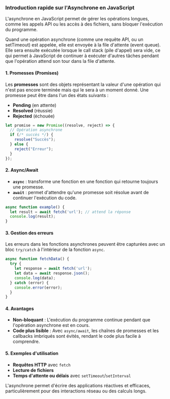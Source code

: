 ### Introduction rapide sur l'Asynchrone en JavaScript

L'asynchrone en JavaScript permet de gérer les opérations longues, comme les appels API ou les accès à des fichiers, sans bloquer l'exécution du programme.

Quand une opération asynchrone (comme une requête API, ou un setTimeout) est appelée, elle est envoyée à la file d'attente (event queue). Elle sera ensuite exécutée lorsque le call stack (pile d'appel) sera vide, ce qui permet à JavaScript de continuer à exécuter d'autres tâches pendant que l'opération attend son tour dans la file d'attente.

#### 1. **Promesses (Promises)**

Les **promesses** sont des objets représentant la valeur d'une opération qui n'est pas encore terminée mais qui le sera à un moment donné. Une promesse peut être dans l'un des états suivants :
- **Pending** (en attente)
- **Resolved** (réussie)
- **Rejected** (échouée)

```javascript
let promise = new Promise((resolve, reject) => {
  // Opération asynchrone
  if (/* succès */) {
    resolve("Succès");
  } else {
    reject("Erreur");
  }
});
```

#### 2. **Async/Await**

- **`async`** : transforme une fonction en une fonction qui retourne toujours une promesse.
- **`await`** : permet d'attendre qu'une promesse soit résolue avant de continuer l'exécution du code.

```javascript
async function example() {
  let result = await fetch('url'); // attend la réponse
  console.log(result);
}
```

#### 3. **Gestion des erreurs**

Les erreurs dans les fonctions asynchrones peuvent être capturées avec un bloc `try/catch` à l'intérieur de la fonction `async`.

```javascript
async function fetchData() {
  try {
    let response = await fetch('url');
    let data = await response.json();
    console.log(data);
  } catch (error) {
    console.error(error);
  }
}
```

#### 4. **Avantages**

- **Non-bloquant** : L'exécution du programme continue pendant que l'opération asynchrone est en cours.
- **Code plus lisible** : Avec `async/await`, les chaînes de promesses et les callbacks imbriqués sont évités, rendant le code plus facile à comprendre.

#### 5. **Exemples d'utilisation**
- **Requêtes HTTP** avec `fetch`
- **Lecture de fichiers**
- **Temps d'attente ou délais** avec `setTimeout`/`setInterval`

L'asynchrone permet d'écrire des applications réactives et efficaces, particulièrement pour des interactions réseau ou des calculs longs.